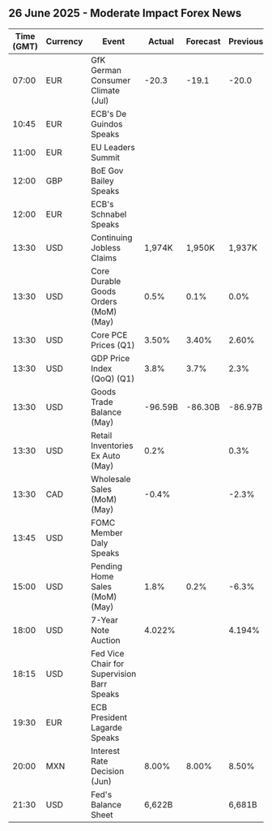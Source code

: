 ## 26 June 2025 - Moderate Impact Forex News

| Time (GMT) | Currency | Event | Actual | Forecast | Previous |
|------|----------|-------|--------|----------|----------|
| 07:00 | EUR | GfK German Consumer Climate (Jul) | -20.3 | -19.1 | -20.0 |
| 10:45 | EUR | ECB's De Guindos Speaks |  |  |  |
| 11:00 | EUR | EU Leaders Summit |  |  |  |
| 12:00 | GBP | BoE Gov Bailey Speaks |  |  |  |
| 12:00 | EUR | ECB's Schnabel Speaks |  |  |  |
| 13:30 | USD | Continuing Jobless Claims | 1,974K | 1,950K | 1,937K |
| 13:30 | USD | Core Durable Goods Orders (MoM) (May) | 0.5% | 0.1% | 0.0% |
| 13:30 | USD | Core PCE Prices (Q1) | 3.50% | 3.40% | 2.60% |
| 13:30 | USD | GDP Price Index (QoQ) (Q1) | 3.8% | 3.7% | 2.3% |
| 13:30 | USD | Goods Trade Balance (May) | -96.59B | -86.30B | -86.97B |
| 13:30 | USD | Retail Inventories Ex Auto (May) | 0.2% |  | 0.3% |
| 13:30 | CAD | Wholesale Sales (MoM) (May) | -0.4% |  | -2.3% |
| 13:45 | USD | FOMC Member Daly Speaks |  |  |  |
| 15:00 | USD | Pending Home Sales (MoM) (May) | 1.8% | 0.2% | -6.3% |
| 18:00 | USD | 7-Year Note Auction | 4.022% |  | 4.194% |
| 18:15 | USD | Fed Vice Chair for Supervision Barr Speaks |  |  |  |
| 19:30 | EUR | ECB President Lagarde Speaks |  |  |  |
| 20:00 | MXN | Interest Rate Decision (Jun) | 8.00% | 8.00% | 8.50% |
| 21:30 | USD | Fed's Balance Sheet | 6,622B |  | 6,681B |
